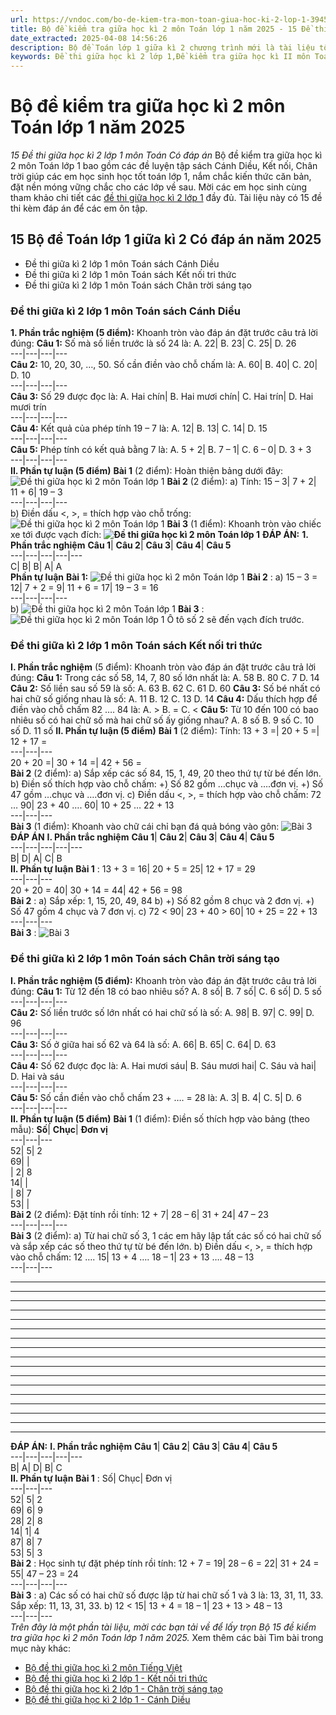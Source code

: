 ```yaml
---
url: https://vndoc.com/bo-de-kiem-tra-mon-toan-giua-hoc-ki-2-lop-1-3945
title: Bộ đề kiểm tra giữa học kì 2 môn Toán lớp 1 năm 2025 - 15 Đề thi giữa học kì 2 lớp 1 môn Toán Có đáp án - VnDoc.com
date_extracted: 2025-04-08 14:56:26
description: Bộ đề Toán lớp 1 giữa kì 2 chương trình mới là tài liệu tổng hợp nhiều đề thi chọn lọc môn Toán lớp 1, dành cho các em, phụ huynh và thầy cô giáo tham khảo, học tập nghiên cứu.
keywords: Đề thi giữa học kì 2 lớp 1,Đề kiểm tra giữa học kì II môn Toán lớp 1,đề kiểm tra học kì 2 môn Toán lớp 1,đề thi học kỳ 2 môn Toán lớp 1,đáp án đề kiểm tra giữa học kì 2 môn toán lớp 1,đề thi lớp 1,thư viện đề thi lớp 1,đề thi giữa kì 2 lớp 1,đề toán lớp 1 giữa kì 2,đề kiểm tra giữa học kì 2 lớp 1,đề thi giữa kì 2 lớp 1 môn toán cánh diều,đề thi giữa kì 2 lớp 1 môn toán kết nối tri thức,đề thi giữa kì 2 lớp 1 môn toán chân trời sáng tạo
---
```


# Bộ đề kiểm tra giữa học kì 2 môn Toán lớp 1 năm 2025
 _15 Đề thi giữa học kì 2 lớp 1 môn Toán Có đáp án_
Bộ đề kiểm tra giữa học kì 2 môn Toán lớp 1 bao gồm các đề luyện tập  sách Cánh Diều, Kết nối, Chân trời giúp các em học sinh học tốt toán lớp 1, nắm chắc kiến thức căn bản, đặt nền móng vững chắc cho các lớp về sau. Mời các em học sinh cùng tham khảo chi tiết các [đề thi giữa học kì 2 lớp 1](<https://vndoc.com/de-thi-giua-ki-2-lop1>) đầy đủ. Tài liệu này có 15 đề thi kèm đáp án để các em ôn tập.
## 15 Bộ đề Toán lớp 1 giữa kì 2 Có đáp án năm 2025
  * Đề thi giữa kì 2 lớp 1 môn Toán sách Cánh Diều
  * Đề thi giữa kì 2 lớp 1 môn Toán sách Kết nối tri thức
  * Đề thi giữa kì 2 lớp 1 môn Toán sách Chân trời sáng tạo

### Đề thi giữa kì 2 lớp 1 môn Toán sách Cánh Diều
**1\. Phần trắc nghiệm \(5 điểm\):** Khoanh tròn vào đáp án đặt trước câu trả lời đúng:
**Câu 1:** Số mà số liền trước là số 24 là:
A. 22| B. 23| C. 25| D. 26  
---|---|---|---  
**Câu 2:** 10, 20, 30, …, 50. Số cần điền vào chỗ chấm là:
A. 60| B. 40| C. 20| D. 10  
---|---|---|---  
**Câu 3:** Số 29 được đọc là:
A. Hai chín| B. Hai mươi chín| C. Hai trín| D. Hai mươi trín  
---|---|---|---  
**Câu 4:** Kết quả của phép tính 19 – 7 là:
A. 12| B. 13| C. 14| D. 15  
---|---|---|---  
**Câu 5:** Phép tính có kết quả bằng 7 là:
A. 5 + 2| B. 7 – 1| C. 6 – 0| D. 3 + 3  
---|---|---|---  
**II. Phần tự luận \(5 điểm\)**
**Bài 1** \(2 điểm\): Hoàn thiện bảng dưới đây:
![Đề thi giữa học kì 2 môn Toán lớp 1](https://i.vdoc.vn/data/image/2022/03/07/Toan-lop-1.png)
**Bài 2** \(2 điểm\):
a\) Tính:
15 – 3| 7 + 2| 11 + 6| 19 – 3  
---|---|---|---  
b\) Điền dấu <, >, = thích hợp vào chỗ trống:
![Đề thi giữa học kì 2 môn Toán lớp 1](https://i.vdoc.vn/data/image/2022/03/07/Toan-lop-1-1.png)
**Bài 3** \(1 điểm\): Khoanh tròn vào chiếc xe tới được vạch đích:
**![Đề thi giữa học kì 2 môn Toán lớp 1](https://i.vdoc.vn/data/image/2022/03/07/Toan-lop-1-2.png)**
**ĐÁP ÁN:**
**1\. Phần trắc nghiệm**
**Câu 1**| **Câu 2**| **Câu 3**| **Câu 4**| **Câu 5**  
---|---|---|---|---  
C| B| B| A| A  
**Phần tự luận**
**Bài 1:**
![Đề thi giữa học kì 2 môn Toán lớp 1](https://i.vdoc.vn/data/image/2022/03/07/Toan-lop-1-3.png)
**Bài 2** :
a\)
15 – 3 = 12| 7 + 2 = 9| 11 + 6 = 17| 19 – 3 = 16  
---|---|---|---  
b\)
![Đề thi giữa học kì 2 môn Toán lớp 1](https://i.vdoc.vn/data/image/2022/03/07/Toan-lop-1-4.png)
**Bài 3** :
![Đề thi giữa học kì 2 môn Toán lớp 1](https://i.vdoc.vn/data/image/2022/03/07/Toan-lop-1-5.png)
Ô tô số 2 sẽ đến vạch đích trước.
### Đề thi giữa kì 2 lớp 1 môn Toán sách Kết nối tri thức
**I. Phần trắc nghiệm** \(5 điểm\): Khoanh tròn vào đáp án đặt trước câu trả lời đúng:
**Câu 1:** Trong các số 58, 14, 7, 80 số lớn nhất là:
A. 58
B. 80
C. 7
D. 14
**Câu 2:** Số liền sau số 59 là số:
A. 63
B. 62
C. 61
D. 60
**Câu 3:** Số bé nhất có hai chữ số giống nhau là số:
A. 11
B. 12
C. 13
D. 14
**Câu 4:** Dấu thích hợp để điền vào chỗ chấm 82 …. 84 là:
A. >
B. =
C. <
**Câu 5:** Từ 10 đến 100 có bao nhiêu số có hai chữ số mà hai chữ số ấy giống nhau?
A. 8 số
B. 9 số
C. 10 số
D. 11 số
**II. Phần tự luận \(5 điểm\)**
**Bài 1** \(2 điểm\): Tính:
13 + 3 =| 20 + 5 =| 12 + 17 =  
---|---|---  
20 + 20 =| 30 + 14 =| 42 + 56 =  
**Bài 2** \(2 điểm\):
a\) Sắp xếp các số 84, 15, 1, 49, 20 theo thứ tự từ bé đến lớn.
b\) Điền số thích hợp vào chỗ chấm:
+\) Số 82 gồm …chục và ….đơn vị.
+\) Số 47 gồm …chục và ….đơn vị.
c\) Điền dấu <, >, = thích hợp vào chỗ chấm:
72 … 90| 23 + 40 …. 60| 10 + 25 … 22 + 13  
---|---|---  
**Bài 3** \(1 điểm\): Khoanh vào chữ cái chỉ bạn đá quả bóng vào gôn:
![Bài 3](https://i.vdoc.vn/data/image/2025/03/20/Toan-1-KNTT-1.jpg)
**ĐÁP ÁN**
**I. Phần trắc nghiệm**
**Câu 1**| **Câu 2**| **Câu 3**| **Câu 4**| **Câu 5**  
---|---|---|---|---  
B| D| A| C| B  
**II. Phần tự luận**
**Bài 1** :
13 + 3 = 16| 20 + 5 = 25| 12 + 17 = 29  
---|---|---  
20 + 20 = 40| 30 + 14 = 44| 42 + 56 = 98  
**Bài 2** :
a\) Sắp xếp: 1, 15, 20, 49, 84
b\)
+\) Số 82 gồm 8 chục và 2 đơn vị.
+\) Số 47 gồm 4 chục và 7 đơn vị.
c\)
72 < 90| 23 + 40 > 60| 10 + 25 = 22 + 13  
---|---|---  
**Bài 3** :
![Bài 3](https://i.vdoc.vn/data/image/2025/03/20/Toan-1-KNTT-2.jpg)
### Đề thi giữa kì 2 lớp 1 môn Toán  sách Chân trời sáng tạo
**I. Phần trắc nghiệm \(5 điểm\):** Khoanh tròn vào đáp án đặt trước câu trả lời đúng:
**Câu 1:** Từ 12 đến 18 có bao nhiêu số?
A. 8 số| B. 7 số| C. 6 số| D. 5 số  
---|---|---|---  
**Câu 2:** Số liền trước số lớn nhất có hai chữ số là số:
A. 98| B. 97| C. 99| D. 96  
---|---|---|---  
**Câu 3:** Số ở giữa hai số 62 và 64 là số:
A. 66| B. 65| C. 64| D. 63  
---|---|---|---  
**Câu 4:** Số 62 được đọc là:
A. Hai mươi sáu| B. Sáu mươi hai| C. Sáu và hai| D. Hai và sáu  
---|---|---|---  
**Câu 5:** Số cần điền vào chỗ chấm 23 + …. = 28 là:
A. 3| B. 4| C. 5| D. 6  
---|---|---|---  
**II. Phần tự luận \(5 điểm\)**
**Bài 1** \(1 điểm\): Điền số thích hợp vào bảng \(theo mẫu\):
**Số**| **Chục**| **Đơn vị**  
---|---|---  
52| 5| 2  
69| |   
| 2| 8  
14| |   
| 8| 7  
53| |   
**Bài 2** \(2 điểm\): Đặt tính rồi tính:
12 + 7| 28 – 6| 31 + 24| 47 – 23  
---|---|---|---  
**Bài 3** \(2 điểm\):
a\) Từ hai chữ số 3, 1 các em hãy lập tất các số có hai chữ số và sắp xếp các số theo thứ tự từ bé đến lớn.
b\) Điền dấu <, >, = thích hợp vào chỗ chấm:
12 …. 15| 13 + 4 …. 18 – 1| 23 + 13 …. 48 – 13  
---|---|---  
****
****
****
****
****
****
****
****
****
****
****
****
****
****
****
****
****
**ĐÁP ÁN:**
**I. Phần trắc nghiệm**
**Câu 1**| **Câu 2**| **Câu 3**| **Câu 4**| **Câu 5**  
---|---|---|---|---  
B| A| D| B| C  
**II. Phần tự luận**
**Bài 1** :
Số| Chục| Đơn vị  
---|---|---  
52| 5| 2  
69| 6| 9  
28| 2| 8  
14| 1| 4  
87| 8| 7  
53| 5| 3  
**Bài 2** : Học sinh tự đặt phép tính rồi tính:
12 + 7 = 19| 28 – 6 = 22| 31 + 24 = 55| 47 – 23 = 24  
---|---|---|---  
**Bài 3** :
a\) Các số có hai chữ số được lập từ hai chữ số 1 và 3 là: 13, 31, 11, 33.
Sắp xếp: 11, 13, 31, 33.
b\)
12 < 15| 13 + 4 = 18 – 1| 23 + 13 > 48 – 13  
---|---|---  
 _Trên đây là một phần tài liệu, mời các bạn tải về để lấy trọn Bộ 15 đề kiểm tra giữa học kì 2 môn Toán lớp 1 năm 2025._
Xem thêm các bài Tìm bài trong mục này khác:
  * [Bộ đề thi giữa học kì 2 môn Tiếng Việt](</bo-de-thi-giua-hoc-ki-2-mon-tieng-viet-lop-1-106294>)
  * [Bộ đề thi giữa học kì 2 lớp 1 - Kết nối tri thức](</bo-de-thi-giua-hoc-ki-2-lop-1-sach-ket-noi-tri-thuc-339042>)
  * [Bộ đề thi giữa học kì 2 lớp 1 - Chân trời sáng tạo](</bo-de-thi-giua-hoc-ki-2-lop-1-sach-chan-troi-sang-tao-339046>)
  * [Bộ đề thi giữa học kì 2 lớp 1 - Cánh Diều](</bo-de-thi-giua-hoc-ki-2-lop-1-sach-canh-dieu-339038>)

